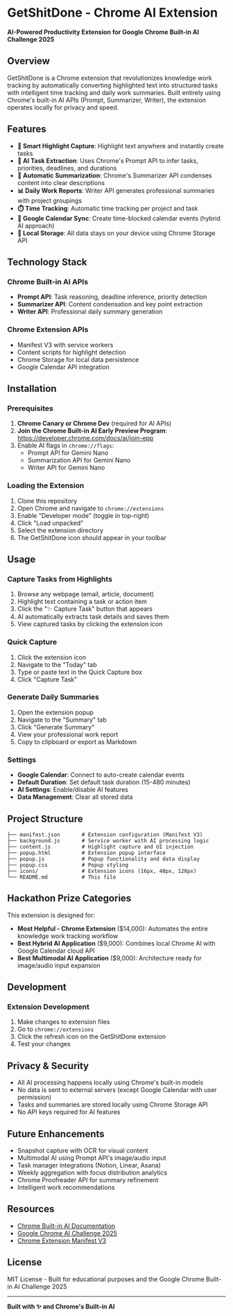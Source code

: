 # GetShitDone - Chrome AI Extension

**AI-Powered Productivity Extension for Google Chrome Built-in AI Challenge 2025**

## Overview

GetShitDone is a Chrome extension that revolutionizes knowledge work tracking by automatically converting highlighted text into structured tasks with intelligent time tracking and daily work summaries. Built entirely using Chrome's built-in AI APIs (Prompt, Summarizer, Writer), the extension operates locally for privacy and speed.

## Features

- **🎯 Smart Highlight Capture**: Highlight text anywhere and instantly create tasks
- **🤖 AI Task Extraction**: Uses Chrome's Prompt API to infer tasks, priorities, deadlines, and durations
- **📝 Automatic Summarization**: Chrome's Summarizer API condenses content into clear descriptions
- **📊 Daily Work Reports**: Writer API generates professional summaries with project groupings
- **⏱️ Time Tracking**: Automatic time tracking per project and task
- **📅 Google Calendar Sync**: Create time-blocked calendar events (hybrid AI approach)
- **💾 Local Storage**: All data stays on your device using Chrome Storage API

## Technology Stack

### Chrome Built-in AI APIs
- **Prompt API**: Task reasoning, deadline inference, priority detection
- **Summarizer API**: Content condensation and key point extraction
- **Writer API**: Professional daily summary generation

### Chrome Extension APIs
- Manifest V3 with service workers
- Content scripts for highlight detection
- Chrome Storage for local data persistence
- Google Calendar API integration

## Installation

### Prerequisites

1. **Chrome Canary or Chrome Dev** (required for AI APIs)
2. **Join the Chrome Built-in AI Early Preview Program**: https://developer.chrome.com/docs/ai/join-epp
3. Enable AI flags in `chrome://flags`:
   - Prompt API for Gemini Nano
   - Summarization API for Gemini Nano
   - Writer API for Gemini Nano

### Loading the Extension

1. Clone this repository
2. Open Chrome and navigate to `chrome://extensions`
3. Enable "Developer mode" (toggle in top-right)
4. Click "Load unpacked"
5. Select the extension directory
6. The GetShitDone icon should appear in your toolbar

## Usage

### Capture Tasks from Highlights

1. Browse any webpage (email, article, document)
2. Highlight text containing a task or action item
3. Click the "✨ Capture Task" button that appears
4. AI automatically extracts task details and saves them
5. View captured tasks by clicking the extension icon

### Quick Capture

1. Click the extension icon
2. Navigate to the "Today" tab
3. Type or paste text in the Quick Capture box
4. Click "Capture Task"

### Generate Daily Summaries

1. Open the extension popup
2. Navigate to the "Summary" tab
3. Click "Generate Summary"
4. View your professional work report
5. Copy to clipboard or export as Markdown

### Settings

- **Google Calendar**: Connect to auto-create calendar events
- **Default Duration**: Set default task duration (15-480 minutes)
- **AI Settings**: Enable/disable AI features
- **Data Management**: Clear all stored data

## Project Structure

```
├── manifest.json       # Extension configuration (Manifest V3)
├── background.js       # Service worker with AI processing logic
├── content.js          # Highlight capture and UI injection
├── popup.html          # Extension popup interface
├── popup.js            # Popup functionality and data display
├── popup.css           # Popup styling
├── icons/              # Extension icons (16px, 48px, 128px)
└── README.md           # This file
```

## Hackathon Prize Categories

This extension is designed for:

- **Most Helpful - Chrome Extension** ($14,000): Automates the entire knowledge work tracking workflow
- **Best Hybrid AI Application** ($9,000): Combines local Chrome AI with Google Calendar cloud API
- **Best Multimodal AI Application** ($9,000): Architecture ready for image/audio input expansion

## Development

### Extension Development

1. Make changes to extension files
2. Go to `chrome://extensions`
3. Click the refresh icon on the GetShitDone extension
4. Test your changes

## Privacy & Security

- All AI processing happens locally using Chrome's built-in models
- No data is sent to external servers (except Google Calendar with user permission)
- Tasks and summaries are stored locally using Chrome Storage API
- No API keys required for AI features

## Future Enhancements

- Snapshot capture with OCR for visual content
- Multimodal AI using Prompt API's image/audio input
- Task manager integrations (Notion, Linear, Asana)
- Weekly aggregation with focus distribution analytics
- Chrome Proofreader API for summary refinement
- Intelligent work recommendations

## Resources

- [Chrome Built-in AI Documentation](https://developer.chrome.com/docs/ai/built-in-apis)
- [Google Chrome AI Challenge 2025](https://googlechromeai2025.devpost.com/)
- [Chrome Extension Manifest V3](https://developer.chrome.com/docs/extensions/mv3/)

## License

MIT License - Built for educational purposes and the Google Chrome Built-in AI Challenge 2025

---

**Built with ✨ and Chrome's Built-in AI**
